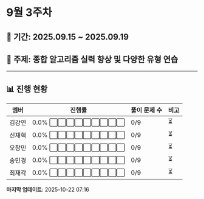 # 9월 3주차

## 📅 기간: 2025.09.15 ~ 2025.09.19

## 🎯 주제: 종합 알고리즘 실력 향상 및 다양한 유형 연습

---

## 📊 진행 현황

| 멤버 | 진행률 | 풀이 문제 수 | 비고 |
|------|--------|-------------|------|
| 김강연 | 0.0% ⬜⬜⬜⬜⬜⬜⬜⬜⬜ | 0/9 | ⏳ |
| 신재혁 | 0.0% ⬜⬜⬜⬜⬜⬜⬜⬜⬜ | 0/9 | ⏳ |
| 오창민 | 0.0% ⬜⬜⬜⬜⬜⬜⬜⬜⬜ | 0/9 | ⏳ |
| 송민경 | 0.0% ⬜⬜⬜⬜⬜⬜⬜⬜⬜ | 0/9 | ⏳ |
| 최재각 | 0.0% ⬜⬜⬜⬜⬜⬜⬜⬜⬜ | 0/9 | ⏳ |

**마지막 업데이트**: 2025-10-22 07:16
